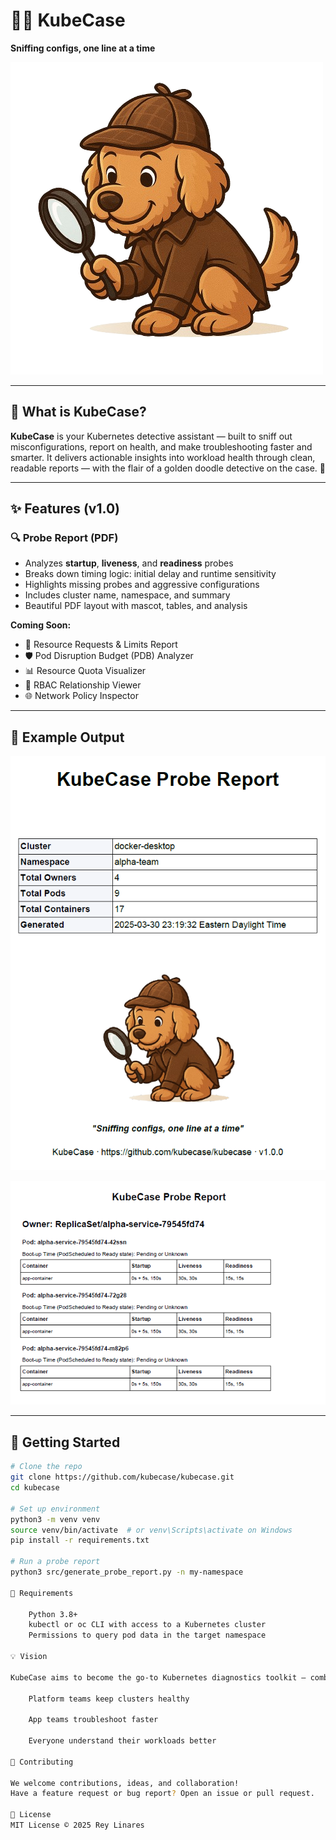 # 🕵️‍♂️ KubeCase

**Sniffing configs, one line at a time**  

![KubeCase Mascot](mascot.png)

---

## 📌 What is KubeCase?

**KubeCase** is your Kubernetes detective assistant — built to sniff out misconfigurations, report on health, and make troubleshooting faster and smarter. It delivers actionable insights into workload health through clean, readable reports — with the flair of a golden doodle detective on the case. 🐶

---

## ✨ Features (v1.0)

### 🔍 Probe Report (PDF)
- Analyzes **startup**, **liveness**, and **readiness** probes
- Breaks down timing logic: initial delay and runtime sensitivity
- Highlights missing probes and aggressive configurations
- Includes cluster name, namespace, and summary
- Beautiful PDF layout with mascot, tables, and analysis

**Coming Soon:**
- 🧠 Resource Requests & Limits Report
- 🛡️ Pod Disruption Budget (PDB) Analyzer
- 📊 Resource Quota Visualizer
- 🔐 RBAC Relationship Viewer
- 🌐 Network Policy Inspector

---

## 📸 Example Output

<p align="center">
  <img src="docs/images/example_probe_cover.png" width="600" alt="Probe Report Sample"/>
</p>
<p align="center">
  <img src="docs/images/example_probe_deployment.png" width="600" alt="Probe Report Sample"/>
</p>

---

## 🚀 Getting Started

```bash
# Clone the repo
git clone https://github.com/kubecase/kubecase.git
cd kubecase

# Set up environment
python3 -m venv venv
source venv/bin/activate  # or venv\Scripts\activate on Windows
pip install -r requirements.txt

# Run a probe report
python3 src/generate_probe_report.py -n my-namespace

🧩 Requirements

    Python 3.8+
    kubectl or oc CLI with access to a Kubernetes cluster
    Permissions to query pod data in the target namespace

💡 Vision

KubeCase aims to become the go-to Kubernetes diagnostics toolkit — combining human-readable reports with deep insights to help:

    Platform teams keep clusters healthy

    App teams troubleshoot faster

    Everyone understand their workloads better

👥 Contributing

We welcome contributions, ideas, and collaboration!
Have a feature request or bug report? Open an issue or pull request.

📄 License
MIT License © 2025 Rey Linares